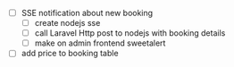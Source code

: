 - [ ] SSE notification about new booking
	- [ ] create nodejs sse
	- [ ] call Laravel Http post to nodejs with booking details
	- [ ] make on admin frontend sweetalert
- [ ] add price to booking table